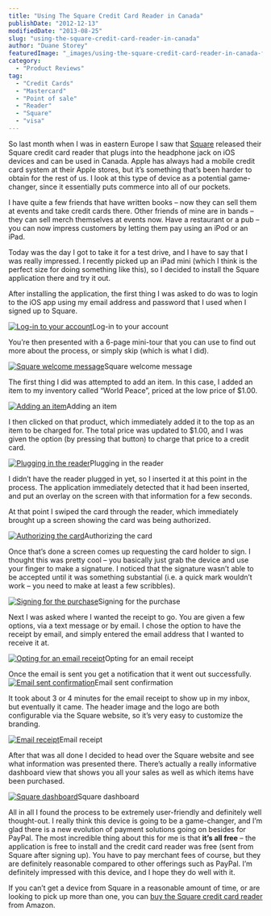 ```yaml
---
title: "Using The Square Credit Card Reader in Canada"
publishDate: "2012-12-13"
modifiedDate: "2013-08-25"
slug: "using-the-square-credit-card-reader-in-canada"
author: "Duane Storey"
featuredImage: "_images/using-the-square-credit-card-reader-in-canada-featured.png"
category:
  - "Product Reviews"
tag:
  - "Credit Cards"
  - "Mastercard"
  - "Point of sale"
  - "Reader"
  - "Square"
  - "visa"
---
```


So last month when I was in eastern Europe I saw that [Square](https://squareup.com/#payments/2012-12-13) released their Square credit card reader that plugs into the headphone jack on iOS devices and can be used in Canada. Apple has always had a mobile credit card system at their Apple stores, but it’s something that’s been harder to obtain for the rest of us. I look at this type of device as a potential game-changer, since it essentially puts commerce into all of our pockets.

I have quite a few friends that have written books – now they can sell them at events and take credit cards there. Other friends of mine are in bands – they can sell merch themselves at events now. Have a restaurant or a pub – you can now impress customers by letting them pay using an iPod or an iPad.

Today was the day I got to take it for a test drive, and I have to say that I was really impressed. I recently picked up an iPad mini (which I think is the perfect size for doing something like this), so I decided to install the Square application there and try it out.

After installing the application, the first thing I was asked to do was to login to the iOS app using my email address and password that I used when I signed up to Square.

[![Log-in to your account](_images/using-the-square-credit-card-reader-in-canada-1.png)](_images/using-the-square-credit-card-reader-in-canada-1.png)Log-in to your account



You’re then presented with a 6-page mini-tour that you can use to find out more about the process, or simply skip (which is what I did).

[![Square welcome message](_images/using-the-square-credit-card-reader-in-canada-2.png)](_images/using-the-square-credit-card-reader-in-canada-2.png)Square welcome message



The first thing I did was attempted to add an item. In this case, I added an item to my inventory called “World Peace”, priced at the low price of $1.00.

[![Adding an item](_images/using-the-square-credit-card-reader-in-canada-3.png)](_images/using-the-square-credit-card-reader-in-canada-3.png)Adding an item



I then clicked on that product, which immediately added it to the top as an item to be charged for. The total price was updated to $1.00, and I was given the option (by pressing that button) to charge that price to a credit card.

[![Plugging in the reader](_images/using-the-square-credit-card-reader-in-canada-4.png)](_images/using-the-square-credit-card-reader-in-canada-4.png)Plugging in the reader



I didn’t have the reader plugged in yet, so I inserted it at this point in the process. The application immediately detected that it had been inserted, and put an overlay on the screen with that information for a few seconds.

At that point I swiped the card through the reader, which immediately brought up a screen showing the card was being authorized.

[![Authorizing the card](_images/using-the-square-credit-card-reader-in-canada-5.png)](_images/using-the-square-credit-card-reader-in-canada-5.png)Authorizing the card



Once that’s done a screen comes up requesting the card holder to sign. I thought this was pretty cool – you basically just grab the device and use your finger to make a signature. I noticed that the signature wasn’t able to be accepted until it was something substantial (i.e. a quick mark wouldn’t work – you need to make at least a few scribbles).

[![Signing for the purchase](_images/using-the-square-credit-card-reader-in-canada-6.png)](_images/using-the-square-credit-card-reader-in-canada-6.png)Signing for the purchase



Next I was asked where I wanted the receipt to go. You are given a few options, via a text message or by email. I chose the option to have the receipt by email, and simply entered the email address that I wanted to receive it at.

[![Opting for an email receipt](_images/using-the-square-credit-card-reader-in-canada-7.png)](_images/using-the-square-credit-card-reader-in-canada-7.png)Opting for an email receipt



  
Once the email is sent you get a notification that it went out successfully. [![Email sent confirmation](_images/using-the-square-credit-card-reader-in-canada-8.png)](_images/using-the-square-credit-card-reader-in-canada-8.png)Email sent confirmation



It took about 3 or 4 minutes for the email receipt to show up in my inbox, but eventually it came. The header image and the logo are both configurable via the Square website, so it’s very easy to customize the branding.

[![Email receipt](_images/using-the-square-credit-card-reader-in-canada-9.jpg)](_images/using-the-square-credit-card-reader-in-canada-9.jpg)Email receipt



After that was all done I decided to head over the Square website and see what information was presented there. There’s actually a really informative dashboard view that shows you all your sales as well as which items have been purchased.

[![Square dashboard](_images/using-the-square-credit-card-reader-in-canada-10.png)](_images/using-the-square-credit-card-reader-in-canada-10.png)Square dashboard



All in all I found the process to be extremely user-friendly and definitely well thought-out. I really think this device is going to be a game-changer, and I’m glad there is a new evolution of payment solutions going on besides for PayPal. The most incredible thing about this for me is that **it’s all free** – the application is free to install and the credit card reader was free (sent from Square after signing up). You have to pay merchant fees of course, but they are definitely reasonable compared to other offerings such as PayPal. I’m definitely impressed with this device, and I hope they do well with it.

If you can’t get a device from Square in a reasonable amount of time, or are looking to pick up more than one, you can [buy the Square credit card reader](http://amzn.to/14vuywY) from Amazon.